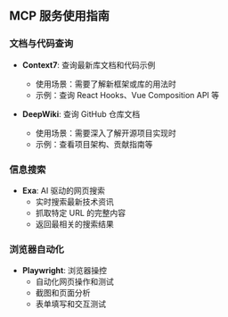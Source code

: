 ## MCP 服务使用指南

### 文档与代码查询
- **Context7**: 查询最新库文档和代码示例
  - 使用场景：需要了解新框架或库的用法时
  - 示例：查询 React Hooks、Vue Composition API 等

- **DeepWiki**: 查询 GitHub 仓库文档
  - 使用场景：需要深入了解开源项目实现时
  - 示例：查看项目架构、贡献指南等

### 信息搜索
- **Exa**: AI 驱动的网页搜索
  - 实时搜索最新技术资讯
  - 抓取特定 URL 的完整内容
  - 返回最相关的搜索结果

### 浏览器自动化
- **Playwright**: 浏览器操控
  - 自动化网页操作和测试
  - 截图和页面分析
  - 表单填写和交互测试